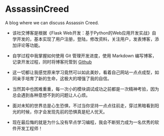 # AssassinCreed
A blog where we can discuss Assassin Creed.

- 该社交博客是根据《Flask Web开发：基于Python的Web应用开发实战》自学开发的，基本实现了用户注册，登陆，修改资料，关注用户，发表博客，添加评论等功能。

- 自学过程中我掌握如何使用 Git 管理开发进度，使用 Markdown 编写博客，记录开发过程，同时将博客托管到 [Github](https://fufudezhengx.github.io/Jack_blog/)

- 这一切都让我感觉原来学习竟然可以如此美妙，看着自己网站一点点成型，如同亲手培育了新的生命，这极大的增强了我的自信。

- 当然其中也困难重重，每一次小的模块调试成功之前都是一次精神考验，因为总会遇到各种意想不到的问题让人心烦。

- 面对未知的世界总是心生恐惧，不过当你坚持一点点往前走，穿过黑暗看到阳光的时候，你才会发现先前的恐惧真是杞人忧天。

- 现在最后悔的就是为什么没有早点学习编程，我会不断努力成为一名优秀的软件开发工程师！
